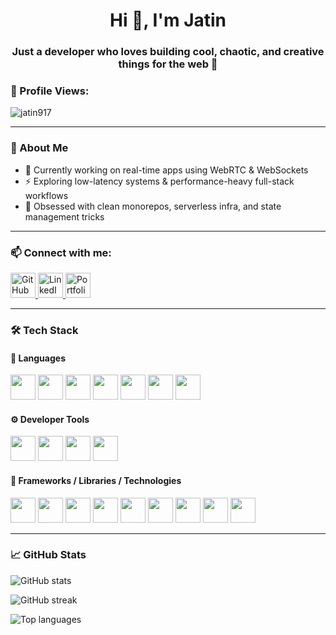 <h1 align="center">Hi 👋, I'm Jatin</h1>
<h3 align="center">Just a developer who loves building cool, chaotic, and creative things for the web 🚀</h3>

<h3 align="left">👀 Profile Views:</h3>
<p align="left">
  <img src="https://profile-counter.glitch.me/jatin917/count.svg" alt="jatin917" />
</p>

---

### 🧠 About Me

- 🔭 Currently working on real-time apps using WebRTC & WebSockets  
- ⚡ Exploring low-latency systems & performance-heavy full-stack workflows  
- 🧪 Obsessed with clean monorepos, serverless infra, and state management tricks  

---

### 📫 Connect with me:

<p align="left">
  <a href="https://github.com/jatin917" target="blank">
    <img src="https://cdn.jsdelivr.net/gh/devicons/devicon/icons/github/github-original.svg" alt="GitHub" width="40" height="40"/>
  </a>
  <a href="https://www.linkedin.com/in/jatin-chandel-703a7b1ab/?originalSubdomain=in" target="blank">
    <img src="https://cdn.jsdelivr.net/gh/devicons/devicon/icons/linkedin/linkedin-original.svg" alt="LinkedIn" width="40" height="40"/>
  </a>
  <a href="https://jattuportfolio.netlify.app/" target="_blank" rel="noopener noreferrer" aria-label="Portfolio Website">
  <img 
    src="https://jattuportfolio.netlify.app/assets/logo-color-Bza0Vrkz.png" 
    alt="Portfolio" 
    width="40" 
    height="40"
  />
</a>
</p>

---

### 🛠️ Tech Stack

#### 💬 Languages
<p>
  <img src="https://cdn.jsdelivr.net/gh/devicons/devicon/icons/cplusplus/cplusplus-original.svg" width="40" height="40" />
  <img src="https://cdn.jsdelivr.net/gh/devicons/devicon/icons/html5/html5-original.svg" width="40" height="40" />
  <img src="https://cdn.jsdelivr.net/gh/devicons/devicon/icons/css3/css3-original.svg" width="40" height="40" />
  <img src="https://cdn.jsdelivr.net/gh/devicons/devicon/icons/javascript/javascript-original.svg" width="40" height="40" />
  <img src="https://cdn.jsdelivr.net/gh/devicons/devicon/icons/typescript/typescript-original.svg" width="40" height="40" />
  <img src="https://cdn.jsdelivr.net/gh/devicons/devicon/icons/python/python-original.svg" width="40" height="40" />
  <img src="https://cdn.jsdelivr.net/gh/devicons/devicon/icons/mysql/mysql-original-wordmark.svg" width="40" height="40" />
</p>

#### ⚙️ Developer Tools
<p>
  <img src="https://cdn.jsdelivr.net/gh/devicons/devicon/icons/docker/docker-original-wordmark.svg" width="40" height="40" />
  <img src="https://www.vectorlogo.zone/logos/cloudflare/cloudflare-icon.svg" width="40" height="40" />
  <img src="https://cdn.jsdelivr.net/gh/devicons/devicon/icons/git/git-original.svg" width="40" height="40" />
  <img src="https://cdn.jsdelivr.net/gh/devicons/devicon/icons/github/github-original.svg" width="40" height="40" />
</p>

#### 🧰 Frameworks / Libraries / Technologies
<p>
  <img src="https://cdn.jsdelivr.net/gh/devicons/devicon/icons/react/react-original.svg" width="40" height="40" />
  <img src="https://cdn.jsdelivr.net/gh/devicons/devicon/icons/nextjs/nextjs-original.svg" width="40" height="40" />
  <img src="https://cdn.jsdelivr.net/gh/devicons/devicon/icons/redux/redux-original.svg" width="40" height="40" />
  <img src="https://cdn.jsdelivr.net/gh/devicons/devicon/icons/firebase/firebase-plain.svg" width="40" height="40" />
  <img src="https://cdn.jsdelivr.net/gh/devicons/devicon/icons/nodejs/nodejs-original.svg" width="40" height="40" />
  <img src="https://cdn.jsdelivr.net/gh/devicons/devicon/icons/express/express-original.svg" width="40" height="40" />
  <img src="https://cdn.jsdelivr.net/gh/devicons/devicon/icons/mongodb/mongodb-original.svg" width="40" height="40" />
  <img src="https://cdn.jsdelivr.net/gh/devicons/devicon/icons/postgresql/postgresql-original.svg" width="40" height="40" />
  <img src="https://cdn.jsdelivr.net/gh/devicons/devicon/icons/prisma/prisma-original.svg" width="40" height="40" />
<!--   <img src="https://www.vectorlogo.zone/logos/material-ui/material-ui-icon.svg" width="40" height="40" /> -->
<!--   <img src="https://user-images.githubusercontent.com/49025313/233843110-41b76813-fbb4-4e90-a3d7-bf157397baa8.png" width="40" height="40" alt="Framer Motion" /> -->
</p>

---

### 📈 GitHub Stats

<p>
  <img src="https://github-readme-stats.vercel.app/api?username=jatin917&show_icons=true&theme=radical" alt="GitHub stats" />
</p>

<p>
  <img src="https://github-readme-streak-stats.herokuapp.com?user=jatin917&theme=radical" alt="GitHub streak" />
</p>

<p>
  <img src="https://github-readme-stats.vercel.app/api/top-langs/?username=jatin917&layout=compact&theme=radical" alt="Top languages" />
</p>
